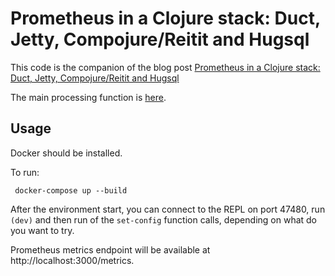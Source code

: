 # Prometheus in a Clojure stack: Duct, Jetty, Compojure/Reitit and Hugsql

This code is the companion of the blog post [Prometheus in a Clojure stack: Duct, Jetty, Compojure/Reitit and Hugsql](https://danlebrero.com/2021/02/03/prometheus-clojure-ring-sql-compojure-reitit/)

The main processing function is [here](our-service/src/our_service/big_file.clj#L115).

## Usage

Docker should be installed.

To run:

     docker-compose up --build 
 
After the environment start, you can connect to the REPL on port 47480, run `(dev)` and then run of the `set-config` function calls, depending on what do you want to try.

Prometheus metrics endpoint will be available at http://localhost:3000/metrics.
